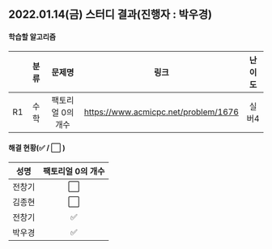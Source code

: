 ## 2022.01.14(금) 스터디 결과(진행자 : 박우경)

#### 학습할 알고리즘

|      | 분류 |      문제명       |                 링크                 | 난이도 |
| :--: | :--: | :---------------: | :----------------------------------: | :----: |
|  R1  | 수학 | 팩토리얼 0의 개수 | https://www.acmicpc.net/problem/1676 | 실버4  |

#### 해결 현황(:white_check_mark: / :white_large_square:  )

|  성명  |      팩토리얼 0의 개수 |
| :----: | :------------------: |
| 전창기 |  :white_large_square:  |
| 김종현 | :white_large_square: |
| 전창기 | :white_check_mark: |
| 박우경 | :white_check_mark: |

